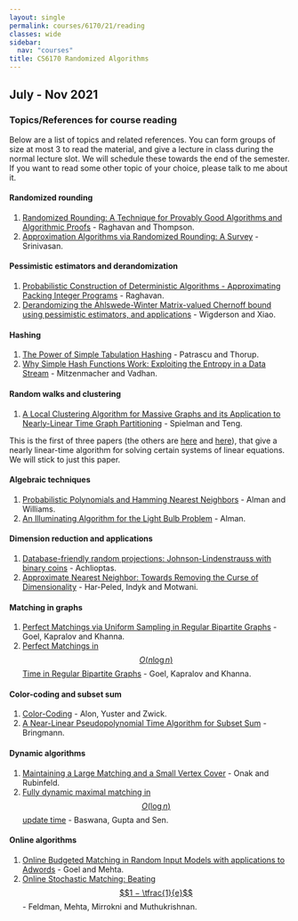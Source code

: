 ```yaml
---
layout: single
permalink: courses/6170/21/reading
classes: wide
sidebar:
  nav: "courses"
title: CS6170 Randomized Algorithms
---
```


## July - Nov 2021
### Topics/References for course reading

Below are a list of topics and related references. You can form groups of size at most 3 to read the material, and give a lecture in class during the normal lecture slot. We will schedule these towards the end of the semester. If you want to read some other topic of your choice, please talk to me about it.

#### Randomized rounding
1. [Randomized Rounding: A Technique for Provably Good Algorithms and Algorithmic Proofs](https://www.cs.auckland.ac.nz/~cthombor/Pubs/RandomRounding/RandomRounding1987.pdf) - Raghavan and Thompson.
2. [Approximation Algorithms via Randomized Rounding:  A Survey](http://homepage.cs.uiowa.edu/~sriram/196/fall08/rr-final.pdf) - Srinivasan.

#### Pessimistic estimators and derandomization
1. [Probabilistic Construction of Deterministic Algorithms - Approximating Packing Integer Programs](http://www.cs.cmu.edu/afs/cs/academic/class/15854-f05/www/handouts/raghavan-pessimistic.pdf) - Raghavan.
2. [Derandomizing the Ahlswede-Winter Matrix-valued Chernoff bound using pessimistic estimators, and applications](https://theoryofcomputing.org/articles/v004a003/v004a003.pdf) - Wigderson and Xiao.

#### Hashing
1. [The Power of Simple Tabulation Hashing](https://arxiv.org/pdf/1011.5200.pdf) - Patrascu and Thorup.
2. [Why Simple Hash Functions Work: Exploiting the Entropy in a Data Stream](https://www.eecs.harvard.edu/~michaelm/postscripts/soda2008b.pdf) - Mitzenmacher and Vadhan.

#### Random walks and clustering
1. [A Local Clustering Algorithm for Massive Graphs and its Application to Nearly-Linear Time Graph Partitioning](https://arxiv.org/pdf/0809.3232.pdf) - Spielman and Teng.

This is the first of three papers (the others are [here](https://arxiv.org/pdf/0808.4134.pdf) and [here](https://arxiv.org/pdf/cs/0607105.pdf)), that give a nearly linear-time algorithm for solving certain systems of linear equations. We will stick to just this paper.

#### Algebraic techniques
1. [Probabilistic Polynomials and Hamming Nearest Neighbors](https://arxiv.org/pdf/1507.05106.pdf) - Alman and Williams.
2. [An Illuminating Algorithm for the Light Bulb Problem](https://arxiv.org/pdf/1810.06740.pdf) - Alman.

#### Dimension reduction and applications
1. [Database-friendly random projections: Johnson-Lindenstrauss with binary coins](https://core.ac.uk/download/pdf/82724427.pdf) - Achlioptas.
2. [Approximate Nearest Neighbor: Towards Removing the Curse of Dimensionality](https://www.theoryofcomputing.org/articles/v008a014/v008a014.pdf) - Har-Peled, Indyk and Motwani.

#### Matching in graphs
1. [Perfect Matchings via Uniform Sampling in Regular Bipartite Graphs](https://arxiv.org/pdf/0811.2457.pdf) - Goel, Kapralov and Khanna.
2. [Perfect Matchings in $$O(n \log n)$$ Time in Regular Bipartite Graphs](https://arxiv.org/pdf/0909.3346.pdf) - Goel, Kapralov and Khanna.

#### Color-coding and subset sum
1. [Color-Coding](http://courses.cs.tau.ac.il/combsem/09a/papers/ColorCoding.pdf) - Alon, Yuster and Zwick.
2. [A Near-Linear Pseudopolynomial Time Algorithm for Subset Sum](https://arxiv.org/pdf/1610.04712.pdf) - Bringmann.

#### Dynamic algorithms
1. [Maintaining a Large Matching and a Small Vertex Cover](http://people.csail.mit.edu/ronitt/papers/01-maintaining.pdf) - Onak and Rubinfeld.
2. [Fully dynamic maximal matching in $$O(\log n)$$ update time](https://www.cse.iitk.ac.in/users/sbaswana/Papers-published/sicomp-corrected-full-version.pdf) - Baswana, Gupta and Sen.


#### Online algorithms
1. [Online Budgeted Matching in Random Input Models with applications
to Adwords](https://citeseerx.ist.psu.edu/viewdoc/download?doi=10.1.1.87.9205&rep=rep1&type=pdf) - Goel and Mehta.
2. [Online Stochastic Matching: Beating $$1 − \tfrac{1}{e}$$](https://arxiv.org/pdf/0905.4100.pdf) - Feldman, Mehta, Mirrokni and Muthukrishnan.
